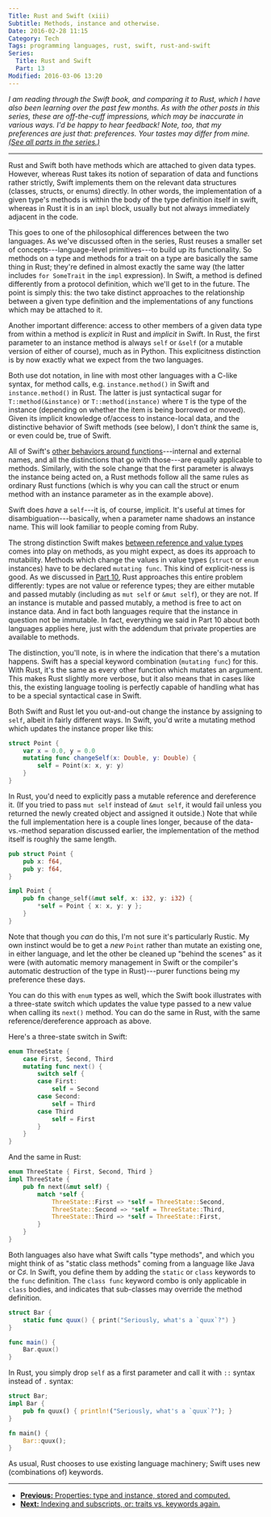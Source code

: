 ```yaml
---
Title: Rust and Swift (xiii)
Subtitle: Methods, instance and otherwise.
Date: 2016-02-28 11:15
Category: Tech
Tags: programming languages, rust, swift, rust-and-swift
Series:
  Title: Rust and Swift
  Part: 13
Modified: 2016-03-06 13:20
---
```


<i class="editorial">I am reading through the Swift book, and comparing it to Rust, which I have also been learning over the past few months. As with the other posts in this series, these are off-the-cuff impressions, which may be inaccurate in various ways. I'd be happy to hear feedback! Note, too, that my preferences are just that: preferences. Your tastes may differ from mine. [(See all parts in the series.)][series]</i>

[series]: /rust-and-swift.html

---


Rust and Swift both have methods which are attached to given data types. However, whereas Rust takes its notion of separation of data and functions rather strictly, Swift implements them on the relevant data structures (classes, structs, or enums) directly. In other words, the implementation of a given type's methods is within the body of the type definition itself in swift, whereas in Rust it is in an `impl` block, usually but not always immediately adjacent in the code.

This goes to one of the philosophical differences between the two languages. As we've discussed often in the series, Rust reuses a smaller set of concepts---language-level primitives---to build up its functionality. So methods on a type and methods for a trait on a type are basically the same thing in Rust; they're defined in almost exactly the same way (the latter includes `for SomeTrait` in the `impl` expression). In Swift, a method is defined differently from a protocol definition, which we'll get to in the future. The point is simply this: the two take distinct approaches to the relationship between a given type definition and the implementations of any functions which may be attached to it.

Another important difference: access to other members of a given data type from within a method is *explicit* in Rust and *implicit* in Swift. In Rust, the first parameter to an instance method is always `self` or `&self` (or a mutable version of either of course), much as in Python. This explicitness distinction is by now exactly what we expect from the two languages.

Both use dot notation, in line with most other languages with a C-like syntax, for method calls, e.g. `instance.method()` in Swift and `instance.method()` in Rust. The latter is just syntactical sugar for `T::method(&instance)` or `T::method(instance)` where `T` is the type of the instance (depending on whether the item is being borrowed or moved). Given its implicit knowledge of/access to instance-local data, and the distinctive behavior of Swift methods (see below), I don't *think* the same is, or even could be, true of Swift.

All of Swift's [other behaviors around functions][8]---internal and external names, and all the distinctions that go with those---are equally applicable to methods. Similarly, with the sole change that the first parameter is always the instance being acted on, a Rust methods follow all the same rules as ordinary Rust functions (which is why you can call the struct or enum method with an instance parameter as in the example above).

Swift does *have* a `self`---it is, of course, implicit. It's useful at times for disambiguation---basically, when a parameter name shadows an instance name. This will look familiar to people coming from Ruby.

The strong distinction Swift makes [between reference and value types][10] comes into play on methods, as you might expect, as does its approach to mutability. Methods which change the values in value types (`struct` or `enum` instances) have to be declared `mutating func`. This kind of explicit-ness is good. As we discussed in [Part 10][10], Rust approaches this entire problem differently: types are not value or reference types; they are either mutable and passed mutably (including as `mut self` or `&mut self`), or they are not. If an instance is mutable and passed mutably, a method is free to act on instance data. And in fact both languages require that the instance in question not be immutable. In fact, everything we said in Part 10 about both languages applies here, just with the addendum that private properties are available to methods.

The distinction, you'll note, is in where the indication that there's a mutation happens. Swift has a special keyword combination (`mutating func`) for this. With Rust, it's the same as every other function which mutates an argument. This makes Rust slightly more verbose, but it also means that in cases like this, the existing language tooling is perfectly capable of handling what has to be a special syntactical case in Swift.

Both Swift and Rust let you out-and-out change the instance by assigning to `self`, albeit in fairly different ways. In Swift, you'd write a mutating method which updates the instance proper like this:

```swift
struct Point {
    var x = 0.0, y = 0.0
    mutating func changeSelf(x: Double, y: Double) {
        self = Point(x: x, y: y)
    }
}
```

In Rust, you'd need to explicitly pass a mutable reference and dereference it. (If you tried to pass `mut self` instead of `&mut self`, it would fail unless you returned the newly created object and assigned it outside.) Note that while the full implementation here is a couple lines longer, because of the data-vs.-method separation discussed earlier, the implementation of the method itself is roughly the same length.

```rust
pub struct Point {
    pub x: f64,
    pub y: f64,
}

impl Point {
    pub fn change_self(&mut self, x: i32, y: i32) {
        *self = Point { x: x, y: y };
    }
}
```

Note that though you *can* do this, I'm not sure it's particularly Rustic.
My own instinct would be to get a *new* `Point` rather than mutate an existing one, in either language, and let the other be cleaned up "behind the scenes" as it were (with automatic memory management in Swift or the compiler's automatic destruction of the type in Rust)---purer functions being my preference these days.

You can do this with `enum` types as well, which the Swift book illustrates with a three-state switch which updates the value type passed to a new value when calling its `next()` method. You can do the same in Rust, with the same reference/dereference approach as above.

Here's a three-state switch in Swift:

```swift
enum ThreeState {
    case First, Second, Third
    mutating func next() {
        switch self {
        case First:
            self = Second
        case Second:
            self = Third
        case Third
            self = First
        }
    }
}
```

And the same in Rust:

```rust
enum ThreeState { First, Second, Third }
impl ThreeState {
    pub fn next(&mut self) {
        match *self {
            ThreeState::First => *self = ThreeState::Second,
            ThreeState::Second => *self = ThreeState::Third,
            ThreeState::Third => *self = ThreeState::First,
        }
    }
}
```

Both languages also have what Swift calls "type methods", and which you might think of as "static class methods" coming from a language like Java or C♯. In Swift, you define them by adding the `static` or `class` keywords to the `func` definition. The `class func` keyword combo is only applicable in `class` bodies, and indicates that sub-classes may override the method definition.

```swift
struct Bar {
    static func quux() { print("Seriously, what's a `quux`?") }
}

func main() {
    Bar.quux()
}
```

In Rust, you simply drop `self` as a first parameter and call it with `::`
syntax instead of `.` syntax:

```rust
struct Bar;
impl Bar {
    pub fn quux() { println!("Seriously, what's a `quux`?"); }
}

fn main() {
    Bar::quux();
}
```

As usual, Rust chooses to use existing language machinery; Swift uses new
(combinations of) keywords.


---


-  [**Previous:** Properties: type and instance, stored and computed.][12]
-  [**Next:** Indexing and subscripts, or: traits vs. keywords again.][14]


[8]: http://www.chriskrycho.com/2015/rust-and-swift-viii.html
[10]: http://www.chriskrycho.com/2015/rust-and-swift-x.html
[12]: http://www.chriskrycho.com/2016/rust-and-swift-xii.html
[14]: http://www.chriskrycho.com/2016/rust-and-swift-xiv.html
